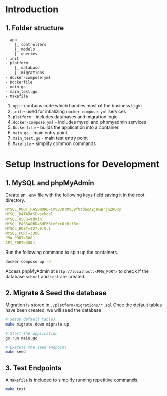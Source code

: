 # Introduction

## 1. Folder structure

```bash
- app
    |_ controllers
    |_ models
    |_ queries
- init
- platform
    |_ database
    |_ migrations
- docker-compose.yml
- Dockerfile
- main.go
- main_test.go
- Makefile
```

1. `app` - contains code which handles most of the business logic
2. `init` - used for intializing `docker-compose.yml` services
3. `platform` - includes databases and migration logic
4. `docker-compose.yml` - includes mysql and phpmyadmin services
5. `Dockerfile` - builds the application into a container
6. `main.go` - main entry point
7. `main_test.go` - main test entry point
8. `Makefile` - simplify common commands

# Setup Instructions for Development

## 1. MySQL and phpMyAdmin

Create an `.env` file with the following keys field saving it in the root directory.

```yaml
MYSQL_ROOT_PASSWORD=CX98JU!M939f0tdaoAZjKwBrjnZKQRs
MYSQL_DATABASE=school
MYSQL_USER=admin
MYSQL_PASSWORD=6dE66teSrc0thlfBmr
MYSQL_HOST=127.0.0.1
MYSQL_PORT=3306
PMA_PORT=8081
API_PORT=3001
```

Run the following command to spin up the containers.

```bash
docker-compose up -d
```

Access phpMyAdmin at `http://localhost:<PMA_PORT>` to check if the database `school` and `test` are created.

## 2. Migrate & Seed the database

Migration is stored in `./platform/migrations/*.sql`
Once the default tables have been created, we will seed the database

```bash
# Setup default tables
make migrate.down migrate.up

# Start the application
go run main.go

# Execute the seed endpoint
make seed
```

## 3. Test Endpoints

A `Makefile` is included to simplify running repetitive commands.

```bash
make test
```
